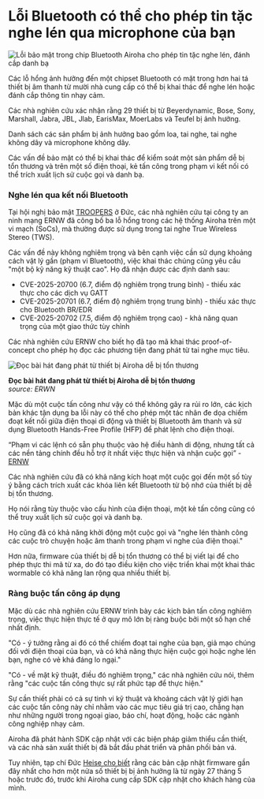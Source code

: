 # Lỗi Bluetooth có thể cho phép tin tặc nghe lén qua microphone của bạn

![Lỗi bảo mật trong chip Bluetooth Airoha cho phép tin tặc nghe lén, đánh cắp danh bạ](https://www.bleepstatic.com/content/hl-images/2025/05/09/bluetooth.jpg)

Các lỗ hổng ảnh hưởng đến một chipset Bluetooth có mặt trong hơn hai tá thiết bị âm thanh từ mười nhà cung cấp có thể bị khai thác để nghe lén hoặc đánh cắp thông tin nhạy cảm.

Các nhà nghiên cứu xác nhận rằng 29 thiết bị từ Beyerdynamic, Bose, Sony, Marshall, Jabra, JBL, Jlab, EarisMax, MoerLabs và Teufel bị ảnh hưởng.

Danh sách các sản phẩm bị ảnh hưởng bao gồm loa, tai nghe, tai nghe không dây và microphone không dây.

Các vấn đề bảo mật có thể bị khai thác để kiểm soát một sản phẩm dễ bị tổn thương và trên một số điện thoại, kẻ tấn công trong phạm vi kết nối có thể trích xuất lịch sử cuộc gọi và danh bạ.

### Nghe lén qua kết nối Bluetooth

Tại hội nghị bảo mật [TROOPERS](https://troopers.de/) ở Đức, các nhà nghiên cứu tại công ty an ninh mạng ERNW đã công bố ba lỗ hổng trong các hệ thống Airoha trên một vi mạch (SoCs), mà thường được sử dụng trong tai nghe True Wireless Stereo (TWS).

Các vấn đề này không nghiêm trọng và bên cạnh việc cần sử dụng khoảng cách vật lý gần (phạm vi Bluetooth), việc khai thác chúng cũng yêu cầu "một bộ kỹ năng kỹ thuật cao". Họ đã nhận được các định danh sau:

* CVE-2025-20700 (6.7, điểm độ nghiêm trọng trung bình) - thiếu xác thực cho các dịch vụ GATT
* CVE-2025-20701 (6.7, điểm độ nghiêm trọng trung bình) - thiếu xác thực cho Bluetooth BR/EDR
* CVE-2025-20702 (7.5, điểm độ nghiêm trọng cao) - khả năng quan trọng của một giao thức tùy chỉnh

Các nhà nghiên cứu ERNW cho biết họ đã tạo mã khai thác proof-of-concept cho phép họ đọc các phương tiện đang phát từ tai nghe mục tiêu.

![Đọc bài hát đang phát từ thiết bị Airoha dễ bị tổn thương](https://www.bleepstatic.com/images/news/u/1100723/ERNW_Airoha_song.png)

**Đọc bài hát đang phát từ thiết bị Airoha dễ bị tổn thương**  
_source: ERWN_

Mặc dù một cuộc tấn công như vậy có thể không gây ra rủi ro lớn, các kịch bản khác tận dụng ba lỗi này có thể cho phép một tác nhân đe dọa chiếm đoạt kết nối giữa điện thoại di động và thiết bị Bluetooth âm thanh và sử dụng Bluetooth Hands-Free Profile (HFP) để phát lệnh cho điện thoại.

“Phạm vi các lệnh có sẵn phụ thuộc vào hệ điều hành di động, nhưng tất cả các nền tảng chính đều hỗ trợ ít nhất việc thực hiện và nhận cuộc gọi” - [ERNW](https://insinuator.net/2025/06/airoha-bluetooth-security-vulnerabilities/)

Các nhà nghiên cứu đã có khả năng kích hoạt một cuộc gọi đến một số tùy ý bằng cách trích xuất các khóa liên kết Bluetooth từ bộ nhớ của thiết bị dễ bị tổn thương.

Họ nói rằng tùy thuộc vào cấu hình của điện thoại, một kẻ tấn công cũng có thể truy xuất lịch sử cuộc gọi và danh bạ.

Họ cũng đã có khả năng khởi động một cuộc gọi và "nghe lén thành công các cuộc trò chuyện hoặc âm thanh trong phạm vi nghe của điện thoại."

Hơn nữa, firmware của thiết bị dễ bị tổn thương có thể bị viết lại để cho phép thực thi mã từ xa, do đó tạo điều kiện cho việc triển khai một khai thác wormable có khả năng lan rộng qua nhiều thiết bị.

### Ràng buộc tấn công áp dụng

Mặc dù các nhà nghiên cứu ERNW trình bày các kịch bản tấn công nghiêm trọng, việc thực hiện thực tế ở quy mô lớn bị ràng buộc bởi một số hạn chế nhất định.

"Có - ý tưởng rằng ai đó có thể chiếm đoạt tai nghe của bạn, giả mạo chúng đối với điện thoại của bạn, và có khả năng thực hiện cuộc gọi hoặc nghe lén bạn, nghe có vẻ khá đáng lo ngại."

"Có - về mặt kỹ thuật, điều đó nghiêm trọng," các nhà nghiên cứu nói, thêm rằng "các cuộc tấn công thực sự rất phức tạp để thực hiện."

Sự cần thiết phải có cả sự tinh vi kỹ thuật và khoảng cách vật lý giới hạn các cuộc tấn công này chỉ nhằm vào các mục tiêu giá trị cao, chẳng hạn như những người trong ngoại giao, báo chí, hoạt động, hoặc các ngành công nghiệp nhạy cảm.

Airoha đã phát hành SDK cập nhật với các biện pháp giảm thiểu cần thiết, và các nhà sản xuất thiết bị đã bắt đầu phát triển và phân phối bản vá.

Tuy nhiên, tạp chí Đức [Heise cho biết](https://www.heise.de/en/news/Zero-day-Bluetooth-gap-turns-millions-of-headphones-into-listening-stations-10460704.html) rằng các bản cập nhật firmware gần đây nhất cho hơn một nửa số thiết bị bị ảnh hưởng là từ ngày 27 tháng 5 hoặc trước đó, trước khi Airoha cung cấp SDK cập nhật cho khách hàng của mình.